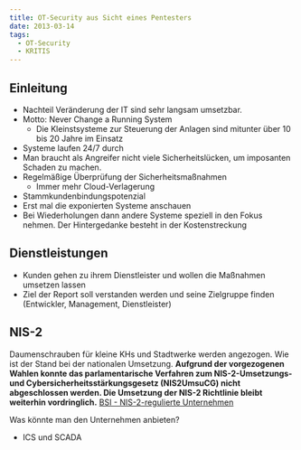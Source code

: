 ```yaml
---
title: OT-Security aus Sicht eines Pentesters
date: 2013-03-14
tags:
  - OT-Security
  - KRITIS
---
```

## Einleitung
- Nachteil Veränderung der IT sind sehr langsam umsetzbar.
- Motto: Never Change a Running System 
	- Die Kleinstsysteme zur Steuerung der Anlagen sind mitunter über 10 bis 20 Jahre im Einsatz
- Systeme laufen 24/7 durch
- Man braucht als Angreifer nicht viele Sicherheitslücken, um imposanten Schaden zu machen.
- Regelmäßige Überprüfung der Sicherheitsmaßnahmen
	- Immer mehr Cloud-Verlagerung
- Stammkundenbindungspotenzial
- Erst mal die exponierten Systeme anschauen
- Bei Wiederholungen dann andere Systeme speziell in den Fokus nehmen. Der Hintergedanke besteht in der Kostenstreckung
## Dienstleistungen 
- Kunden gehen zu ihrem Dienstleister und wollen die Maßnahmen umsetzen lassen
- Ziel der Report soll verstanden werden und seine Zielgruppe finden (Entwickler, Management, Dienstleister)
## NIS-2
Daumenschrauben für kleine KHs und Stadtwerke werden angezogen. Wie ist der Stand bei der nationalen Umsetzung.
**Aufgrund der vorgezogenen Wahlen konnte das parlamentarische Verfahren zum NIS-2-Umsetzungs- und Cybersicherheitsstärkungsgesetz (NIS2UmsuCG) nicht abgeschlossen werden. Die Umsetzung der NIS-2 Richtlinie bleibt weiterhin vordringlich.**
[BSI - NIS-2-regulierte Unternehmen](https://www.bsi.bund.de/DE/Themen/Regulierte-Wirtschaft/NIS-2-regulierte-Unternehmen/nis-2-regulierte-unternehmen_node.html)

Was könnte man den Unternehmen anbieten?
- ICS und SCADA 

